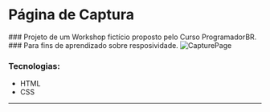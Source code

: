 <h1>Página de Captura</h1>
### Projeto de um Workshop fictício proposto pelo Curso ProgramadorBR.
### Para fins de aprendizado sobre resposividade.

<img alt="CapturePage" title="Page" src="./assets/Animação.gif">


### Tecnologias:

- HTML
- CSS
---

